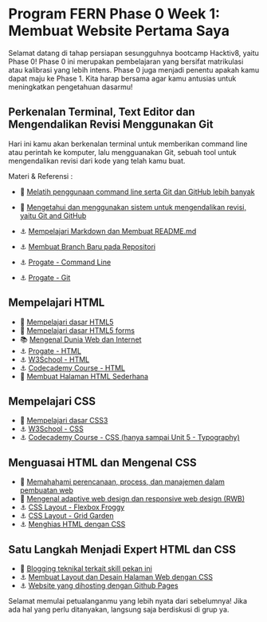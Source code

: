# Program FERN Phase 0 Week 1: Membuat Website Pertama Saya

Selamat datang di tahap persiapan sesungguhnya bootcamp Hacktiv8, yaitu Phase 0! Phase 0 ini merupakan pembelajaran yang bersifat matrikulasi atau kalibrasi yang lebih intens. Phase 0 juga menjadi penentu apakah kamu dapat maju ke Phase 1. Kita harap bersama agar kamu antusias untuk meningkatkan pengetahuan dasarmu!

## Perkenalan Terminal, Text Editor dan Mengendalikan Revisi Menggunakan Git

Hari ini kamu akan berkenalan terminal untuk memberikan command line atau perintah ke komputer, lalu mengguanakan Git, sebuah tool untuk mengendalikan revisi dari kode yang telah kamu buat.

Materi & Referensi :

- :notebook_with_decorative_cover: [Melatih penggunaan command line serta Git dan GitHub lebih banyak](./references/cli-git-github-practice.md)
- :notebook_with_decorative_cover: [Mengetahui dan menggunakan sistem untuk mengendalikan revisi, yaitu Git and GitHub](./references/git-github-basics.md)

- :anchor: [Mempelajari Markdown dan Membuat README.md](./references/markdown-anchor.md)
- :anchor: [Membuat Branch Baru pada Repositori](./references/git-branch-anchor.md)
- :anchor: [Progate - Command Line](https://progate.com/courses/commandline)
- :anchor: [Progate - Git](https://progate.com/courses/git)

## Mempelajari HTML

- :notebook_with_decorative_cover: [Mempelajari dasar HTML5](./references/html5-basics.md)
- :notebook_with_decorative_cover: [Mempelajari dasar HTML5 forms](./references/html5-forms-basics.md)
- :books: [Mengenal Dunia Web dan Internet](./references/internet-web.md)
- :anchor: [Progate - HTML](https://progate.com/courses/html)
- :anchor: [W3School - HTML](https://www.w3schools.com/html/default.asp)
- :anchor: [Codecademy Course - HTML](https://www.codecademy.com/learn/learn-html)
- :rocket: [Membuat Halaman HTML Sederhana](./challenges/rocket-laman-web-pertamaku.md)

## Mempelajari CSS

- :notebook_with_decorative_cover: [Mempelajari dasar CSS3](./references/css3-basics.md)
- :anchor: [W3School - CSS]( https://www.w3schools.com/css/default.asp)
- :anchor: [Codecademy Course - CSS (hanya sampai Unit 5 - Typography)](https://www.codecademy.com/learn/learn-css)

## Menguasai HTML dan Mengenal CSS

- :notebook_with_decorative_cover: [Memahahami perencanaan, process, dan manajemen dalam pembuatan web](./references/web-dev-process.md)
- :notebook_with_decorative_cover: [Mengenal adaptive web design dan responsive web design (RWB)](./references/web-design.md)
- :anchor: [CSS Layout - Flexbox Froggy](https://flexboxfroggy.com/)
- :anchor: [CSS Layout - Grid Garden](https://cssgridgarden.com/)
- :anchor: [Menghias HTML dengan CSS](./challenges/anchor-css-selector-and-styling.md)

## Satu Langkah Menjadi Expert HTML dan CSS

- :notebook_with_decorative_cover: [Blogging teknikal terkait skill pekan ini](./references/blog.md)
- :anchor: [Membuat Layout dan Desain Halaman Web dengan CSS](./challenges/rocket-css-layouting.md)
- :anchor: [Website yang dihosting dengan Github Pages](./references/github-pages-rev.md)

Selamat memulai petualanganmu yang lebih nyata dari sebelumnya! Jika ada hal yang perlu ditanyakan, langsung saja berdiskusi di grup ya.
